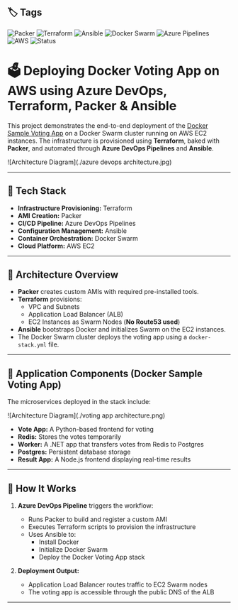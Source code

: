 ## 🏷️ Tags
![Packer](https://img.shields.io/badge/Packer-AMI--Builder-blueviolet)
![Terraform](https://img.shields.io/badge/Terraform-Infrastructure--as--Code-5C4EE5)
![Ansible](https://img.shields.io/badge/Ansible-Configuration--Management-red)
![Docker Swarm](https://img.shields.io/badge/Docker--Swarm-Container--Orchestration-blue)
![Azure Pipelines](https://img.shields.io/badge/Azure--Pipelines-CI%2FCD-blue)
![AWS](https://img.shields.io/badge/Deployed%20to-AWS-orange)
![Status](https://img.shields.io/badge/Status-Production--Ready-brightgreen)


# 🗳️ Deploying Docker Voting App on AWS using Azure DevOps, Terraform, Packer & Ansible

This project demonstrates the end-to-end deployment of the [Docker Sample Voting App](https://github.com/dockersamples/example-voting-app) on a Docker Swarm cluster running on AWS EC2 instances. The infrastructure is provisioned using **Terraform**, baked with **Packer**, and automated through **Azure DevOps Pipelines** and **Ansible**.

![Architecture Diagram](./azure devops architecture.jpg)

---

## 🚀 Tech Stack

- **Infrastructure Provisioning:** Terraform  
- **AMI Creation:** Packer  
- **CI/CD Pipeline:** Azure DevOps Pipelines  
- **Configuration Management:** Ansible  
- **Container Orchestration:** Docker Swarm  
- **Cloud Platform:** AWS EC2  

---

## 📌 Architecture Overview

- **Packer** creates custom AMIs with required pre-installed tools.  
- **Terraform** provisions:  
  - VPC and Subnets  
  - Application Load Balancer (ALB)  
  - EC2 Instances as Swarm Nodes (**No Route53 used**)  
- **Ansible** bootstraps Docker and initializes Swarm on the EC2 instances.  
- The Docker Swarm cluster deploys the voting app using a `docker-stack.yml` file.

---

## 🧱 Application Components (Docker Sample Voting App)

The microservices deployed in the stack include:

![Architecture Diagram](./voting app architecture.png)

- **Vote App:** A Python-based frontend for voting  
- **Redis:** Stores the votes temporarily  
- **Worker:** A .NET app that transfers votes from Redis to Postgres  
- **Postgres:** Persistent database storage  
- **Result App:** A Node.js frontend displaying real-time results  

---

## 🔧 How It Works

1. **Azure DevOps Pipeline** triggers the workflow:
   - Runs Packer to build and register a custom AMI  
   - Executes Terraform scripts to provision the infrastructure  
   - Uses Ansible to:
     - Install Docker  
     - Initialize Docker Swarm  
     - Deploy the Docker Voting App stack  

2. **Deployment Output:**
   - Application Load Balancer routes traffic to EC2 Swarm nodes  
   - The voting app is accessible through the public DNS of the ALB  

---


